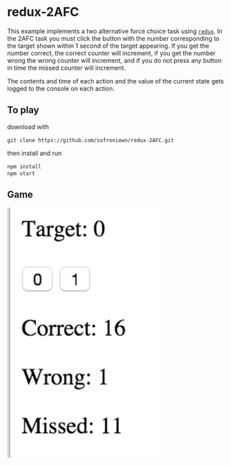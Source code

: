 # redux-2AFC

This example implements a two alternative force choice task using [`redux`](https://github.com/reactjs/redux). In the 2AFC task you must click the button with the number corresponding to the target shown within 1 second of the target appearing. If you get the number correct, the correct counter will increment, if you get the number wrong the wrong counter will increment, and if you do not press any button in time the missed counter will increment.

The contents and time of each action and the value of the current state gets logged to the console on each action.

## To play

download with

```
git clone https://github.com/sofroniewn/redux-2AFC.git
```

then install and run

```
npm install
npm start
```

## Game
<img src="screenshot.png" width="350">
